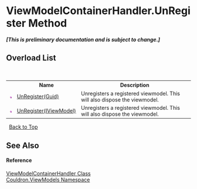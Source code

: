 # ViewModelContainerHandler.UnRegister Method 
 _**\[This is preliminary documentation and is subject to change.\]**_


## Overload List
&nbsp;<table><tr><th></th><th>Name</th><th>Description</th></tr><tr><td>![Public method](media/pubmethod.gif "Public method")</td><td><a href="M_Couldron_ViewModels_ViewModelContainerHandler_UnRegister_1">UnRegister(Guid)</a></td><td>
Unregisters a registered viewmodel. This will also dispose the viewmodel.</td></tr><tr><td>![Public method](media/pubmethod.gif "Public method")</td><td><a href="M_Couldron_ViewModels_ViewModelContainerHandler_UnRegister">UnRegister(IViewModel)</a></td><td>
Unregisters a registered viewmodel. This will also dispose the viewmodel.</td></tr></table>&nbsp;
<a href="#viewmodelcontainerhandler.unregister-method">Back to Top</a>

## See Also


#### Reference
<a href="T_Couldron_ViewModels_ViewModelContainerHandler">ViewModelContainerHandler Class</a><br /><a href="N_Couldron_ViewModels">Couldron.ViewModels Namespace</a><br />
